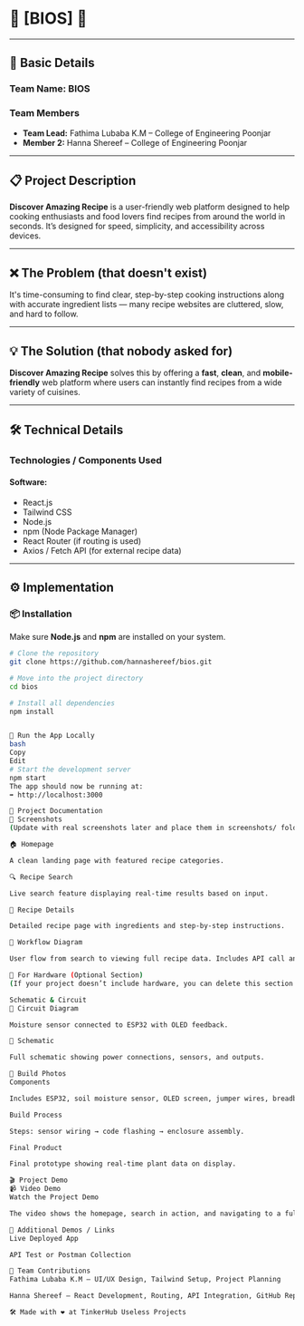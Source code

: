 # 🍳 [BIOS] 🎯

---

## 🧠 Basic Details

### Team Name: **BIOS**

### Team Members
- **Team Lead:** Fathima Lubaba K.M – College of Engineering Poonjar  
- **Member 2:** Hanna Shereef – College of Engineering Poonjar

---

## 📋 Project Description

**Discover Amazing Recipe** is a user-friendly web platform designed to help cooking enthusiasts and food lovers find recipes from around the world in seconds. It’s designed for speed, simplicity, and accessibility across devices.

---

## ❌ The Problem (that doesn't exist)

It's time-consuming to find clear, step-by-step cooking instructions along with accurate ingredient lists — many recipe websites are cluttered, slow, and hard to follow.

---

## 💡 The Solution (that nobody asked for)

**Discover Amazing Recipe** solves this by offering a **fast**, **clean**, and **mobile-friendly** web platform where users can instantly find recipes from a wide variety of cuisines.

---

## 🛠️ Technical Details

### Technologies / Components Used

#### Software:
- React.js
- Tailwind CSS
- Node.js
- npm (Node Package Manager)
- React Router (if routing is used)
- Axios / Fetch API (for external recipe data)

---

## ⚙️ Implementation

### 📦 Installation

Make sure **Node.js** and **npm** are installed on your system.

```bash
# Clone the repository
git clone https://github.com/hannashereef/bios.git

# Move into the project directory
cd bios

# Install all dependencies
npm install


🚀 Run the App Locally
bash
Copy
Edit
# Start the development server
npm start
The app should now be running at:
➡️ http://localhost:3000

🧾 Project Documentation
📸 Screenshots
(Update with real screenshots later and place them in screenshots/ folder in your repo)

🏠 Homepage

A clean landing page with featured recipe categories.

🔍 Recipe Search

Live search feature displaying real-time results based on input.

📖 Recipe Details

Detailed recipe page with ingredients and step-by-step instructions.

🔁 Workflow Diagram

User flow from search to viewing full recipe data. Includes API call and state update in React.

🔌 For Hardware (Optional Section)
(If your project doesn’t include hardware, you can delete this section. If it does — e.g., for another project like SmartPlantBuddy — you can fill it like this:)

Schematic & Circuit
🧩 Circuit Diagram

Moisture sensor connected to ESP32 with OLED feedback.

📐 Schematic

Full schematic showing power connections, sensors, and outputs.

🔧 Build Photos
Components

Includes ESP32, soil moisture sensor, OLED screen, jumper wires, breadboard.

Build Process

Steps: sensor wiring → code flashing → enclosure assembly.

Final Product

Final prototype showing real-time plant data on display.

🎬 Project Demo
📹 Video Demo
Watch the Project Demo

The video shows the homepage, search in action, and navigating to a full recipe.

🔗 Additional Demos / Links
Live Deployed App

API Test or Postman Collection

👥 Team Contributions
Fathima Lubaba K.M – UI/UX Design, Tailwind Setup, Project Planning

Hanna Shereef – React Development, Routing, API Integration, GitHub Repository

🛠️ Made with ❤️ at TinkerHub Useless Projects
